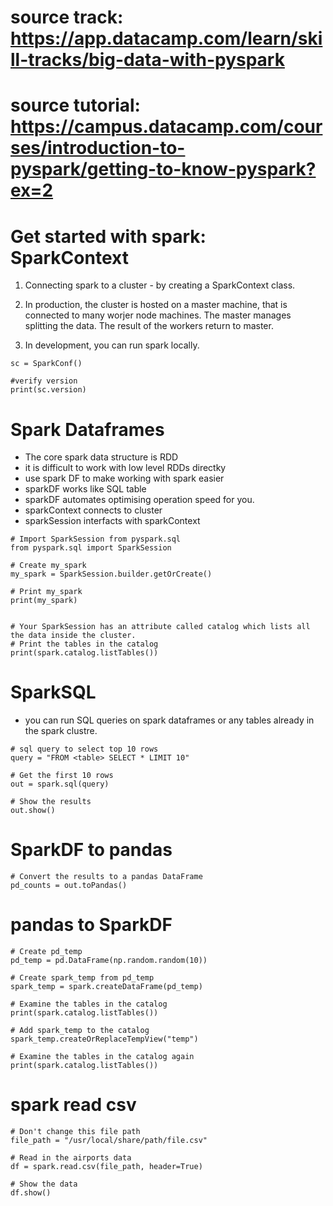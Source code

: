 # source track: https://app.datacamp.com/learn/skill-tracks/big-data-with-pyspark


# source tutorial: https://campus.datacamp.com/courses/introduction-to-pyspark/getting-to-know-pyspark?ex=2

# Get started with spark: SparkContext
1. Connecting spark to a cluster - by creating a SparkContext class.

2. In production, the cluster is hosted on a master machine, that is connected to many worjer node machines. The master manages splitting the data. The result of the workers return to master.

3. In development, you can run spark locally. 


```
sc = SparkConf() 

#verify version
print(sc.version)
```


# Spark Dataframes

- The core spark data structure is RDD
- it is difficult to work with low level RDDs directky
- use spark DF to make working with spark easier
- sparkDF works like SQL table
- sparkDF automates optimising operation speed for you. 
- sparkContext connects to cluster
- sparkSession interfacts with sparkContext

```
# Import SparkSession from pyspark.sql
from pyspark.sql import SparkSession

# Create my_spark
my_spark = SparkSession.builder.getOrCreate()

# Print my_spark
print(my_spark)


# Your SparkSession has an attribute called catalog which lists all the data inside the cluster. 
# Print the tables in the catalog
print(spark.catalog.listTables())
```

# SparkSQL
- you can run SQL queries on spark dataframes or any tables already in the spark clustre. 

```
# sql query to select top 10 rows
query = "FROM <table> SELECT * LIMIT 10"

# Get the first 10 rows
out = spark.sql(query)

# Show the results
out.show()
```

# SparkDF to pandas

```
# Convert the results to a pandas DataFrame
pd_counts = out.toPandas()
```

# pandas to SparkDF

```
# Create pd_temp
pd_temp = pd.DataFrame(np.random.random(10))

# Create spark_temp from pd_temp
spark_temp = spark.createDataFrame(pd_temp)

# Examine the tables in the catalog
print(spark.catalog.listTables())

# Add spark_temp to the catalog
spark_temp.createOrReplaceTempView("temp")

# Examine the tables in the catalog again
print(spark.catalog.listTables())
```

# spark read csv
```
# Don't change this file path
file_path = "/usr/local/share/path/file.csv"

# Read in the airports data
df = spark.read.csv(file_path, header=True)

# Show the data
df.show()
```
